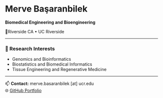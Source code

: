 # Merve Başaranbilek

**Biomedical Engineering and Bioengineering**  
 

📍Riverside CA • UC Riverside 

---

### 🔬 Research Interests
- Genomics and Bioinformatics  
- Biostatistics and Biomedical Informatics
- Tissue Engineering and Regenerative Medicine

---

📫 **Contact:** merve.basaranbilek [at] ucr.edu  
🌐 [GitHub Portfolio](https://github.com/mervebasaranbilek)  
